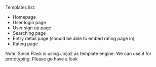 Templates list:
* Homepage
* User login page
* User sign up page
* Searching page
* Entry detail page (should be able to embed rating page in)
* Rating page

Note:
Since Flask is using Jinja2 as template engine. We can use it for prototyping. Please go have a look

